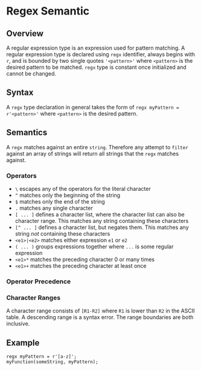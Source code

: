 # Regex Semantic

## Overview

A regular expression type is an expression used for pattern matching. A regular expression type is declared using `regx` identifier, always begins with `r`, and is bounded by two single quotes `'<pattern>'` where `<pattern>` is the desired pattern to be matched. `regx` type is constant once initialized and cannot be changed.

## Syntax

A `regx` type declaration in general takes the form of `regx myPattern = r'<pattern>'` where `<pattern>` is the desired pattern.

## Semantics

A `regx` matches against an entire `string`. Therefore any attempt to `filter` against an array of strings will return all strings that the `regx` matches against.

### Operators

* `\` escapes any of the operators for the literal character
* `^` matches only the beginning of the string
* `$` matches only the end of the string
* `.` matches any single character
* `[ ... ]` defines a character list, where the character list can also be character range. This matches any string containing these characters
* `[^ ... ]` defines a character list, but negates them. This matches any string *not* containing these characters
* `<e1>|<e2>` matches either expression `e1` or `e2`
* `( ... )` groups expressions together where `...` is some regular expression
* `<e1>*` matches the preceding character 0 or many times
* `<e1>+` matches the preceding character at least once

### Operator Precedence

### Character Ranges

A character range consists of `[R1-R2]` where `R1` is lower than `R2` in the ASCII table. A descending range is a syntax error. The range boundaries are both inclusive.

## Example

```
regx myPattern = r'[a-z]';
myFunction(someString, myPattern);
```
